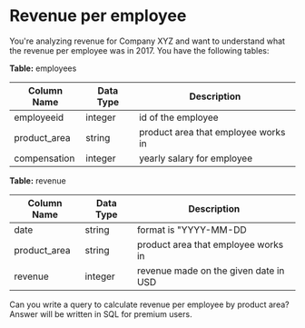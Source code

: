 # Revenue per employee

You're analyzing revenue for Company XYZ and want to understand what the revenue
per employee was in 2017. You have the following tables:

**Table:** employees

| Column Name | Data Type | Description |
|-------------|-----------|-------------|
| employeeid | integer | id of the employee |
| product_area | string | product area that employee works in |
| compensation | integer | yearly salary for employee |

**Table:** revenue

| Column Name | Data Type | Description |
|-------------|-----------|-------------|
| date | string | format is "YYYY-MM-DD |
| product_area | string | product area that employee works in |
| revenue | integer | revenue made on the given date in USD |

Can you write a query to calculate revenue per employee by product area? Answer
will be written in SQL for premium users.

